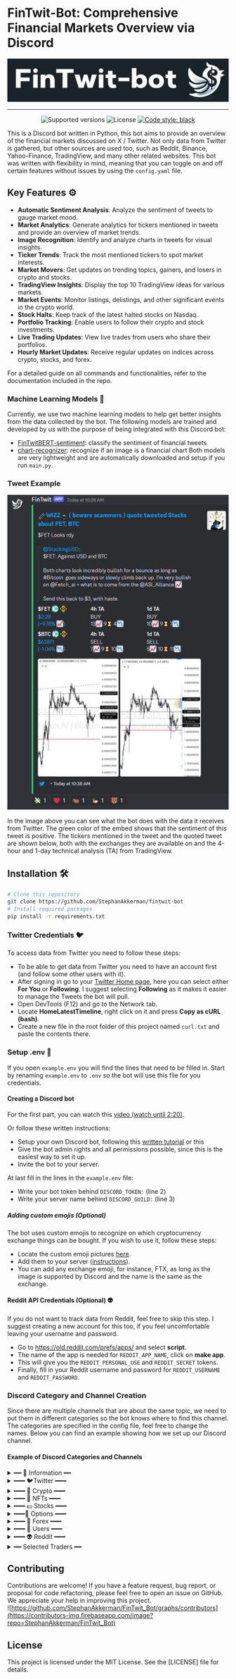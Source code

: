 # FinTwit-Bot: Comprehensive Financial Markets Overview via Discord

![FinTwit-Bot Banner](img/logo/fintwit-banner.png)

---

<p align="center">
  <img src="https://img.shields.io/badge/python-3.8+-blue.svg" alt="Supported versions">
  <img src="https://img.shields.io/github/license/StephanAkkerman/fintwit-bot.svg?color=brightgreen" alt="License">
  <a href="https://github.com/psf/black"><img src="https://img.shields.io/badge/code%20style-black-000000.svg" alt="Code style: black"></a>
</p>

This is a Discord bot written in Python, this bot aims to provide an overview of the financial markets discussed on X / Twitter.
Not only data from Twitter is gathered, but other sources are used too, such as Reddit, Binance, Yahoo-Finance, TradingView, and many other related websites.
This bot was written with flexibility in mind, meaning that you can toggle on and off certain features without issues by using the `config.yaml` file. 

## Key Features ⚙️
- **Automatic Sentiment Analysis**: Analyze the sentiment of tweets to gauge market mood.
- **Market Analytics**: Generate analytics for tickers mentioned in tweets and provide an overview of market trends.
- **Image Recognition**: Identify and analyze charts in tweets for visual insights.
- **Ticker Trends**: Track the most mentioned tickers to spot market interests.
- **Market Movers**: Get updates on trending topics, gainers, and losers in crypto and stocks.
- **TradingView Insights**: Display the top 10 TradingView ideas for various markets.
- **Market Events**: Monitor listings, delistings, and other significant events in the crypto world.
- **Stock Halts**: Keep track of the latest halted stocks on Nasdaq.
- **Portfolio Tracking**: Enable users to follow their crypto and stock investments.
- **Live Trading Updates**: View live trades from users who share their portfolios.
- **Hourly Market Updates**: Receive regular updates on indices across crypto, stocks, and forex.

For a detailed guide on all commands and functionalities, refer to the documentation included in the repo.

### Machine Learning Models 🤖
Currently, we use two machine learning models to help get better insights from the data collected by the bot. The following models are trained and developed by us with the purpose of being integrated with this Discord bot:
- [FinTwitBERT-sentiment](https://huggingface.co/StephanAkkerman/FinTwitBERT-sentiment): classify the sentiment of financial tweets
- [chart-recognizer](https://huggingface.co/StephanAkkerman/chart-recognizer): recognize if an image is a financial chart
Both models are very lightweight and are automatically downloaded and setup if you run `main.py`.

### Tweet Example
![example](img/examples/tweet_example.png)

In the image above you can see what the bot does with the data it receives from Twitter.
The green color of the embed shows that the sentiment of this tweet is positive.
The tickers mentioned in the tweet and the quoted tweet are shown below, both with the exchanges they are available on and the 4-hour and 1-day technical analysis (TA) from TradingView.

## Installation 🛠
```bash
# Clone this repository
git clone https://github.com/StephanAkkerman/fintwit-bot
# Install required packages
pip install -r requirements.txt
```

### Twitter Credentials 🐦
To access data from Twitter you need to follow these steps:
- To be able to get data from Twitter you need to have an account first (and follow some other users with it).
- After signing in go to your [Twitter Home page](https://twitter.com/home), here you can select either **For You** or **Following**. I suggest selecting **Following** as it makes it easier to manage the Tweets the bot will pull.
- Open DevTools (F12) and go to the Network tab.
- Locate **HomeLatestTimeline**, right click on it and press **Copy as cURL (bash)**.
- Create a new file in the root folder of this project named `curl.txt` and paste the contents there.

### Setup .env 📝
If you open `example.env` you will find the lines that need to be filled in. Start by renaming `example.env` to `.env` so the bot will use this file for you credentials.

#### Creating a Discord bot
For the first part, you can watch this [video (watch until 2:20)](https://www.youtube.com/watch?v=Pbq7vPsHDtc).

Or follow these written instructions:
- Setup your own Discord bot, following this [written tutorial](https://realpython.com/how-to-make-a-discord-bot-python/) or this 
- Give the bot admin rights and all permissions possible, since this is the easiest way to set it up.
- Invite the bot to your server.

At last fill in the lines in the `example.env` file:
- Write your bot token behind `DISCORD_TOKEN:` (line 2)
- Write your server name behind `DISCORD_GUILD:` (line 3)

##### Adding custom emojis (Optional)
The bot uses custom emojis to recognize on which cryptocurrency exchange things can be bought. If you wish to use it, follow these steps:
- Locate the custom emoji pictures [here](https://github.com/StephanAkkerman/fintwit-bot/tree/main/img/emojis).
- Add them to your server ([instructions](https://support.discord.com/hc/en-us/articles/360036479811-Custom-Emojis)).
- You can add any exchange emoji, for instance, FTX, as long as the image is supported by Discord and the name is the same as the exchange.

#### Reddit API Credentials (Optional) 👽
If you do not want to track data from Reddit, feel free to skip this step.
I suggest creating a new account for this too, if you feel uncomfortable leaving your username and password.
- Go to https://old.reddit.com/prefs/apps/ and select **script**.
- The name of the app is needed for `REDDIT_APP_NAME`, click on **make app**.
- This will give you the `REDDIT_PERSONAL_USE` and `REDDIT_SECRET` tokens.
- Finally, fill in your Reddit username and password for `REDDIT_USERNAME` and `REDDIT_PASSWORD`.

### Discord Category and Channel Creation
Since there are multiple channels that are about the same topic, we need to put them in different categories so the bot knows where to find this channel. The categories are specified in the config file, feel free to change the names. Below you can find an example showing how we set up our Discord channel.

#### Example of Discord Categories and Channels
<details closed>
<summary>━━ 🔑 Information ━━</summary>

This is an optional category, where the github channel tracks the commits of this repo using the [GitHub webhook for Discord](https://gist.github.com/jagrosh/5b1761213e33fc5b54ec7f6379034a22).
* 🌐┃general
* 💻┃github
* ⌨┃commands

</details>
<details closed>
<summary>━━━ 🐦Twitter ━━━</summary>

* 📰┃news
* 📷┃images
* ❓┃other
* 💸┃highlights

</details>
<details closed>
<summary>━━━ 🎰 Crypto ━━━</summary>

* 📈┃charts
* 💬┃text
* 📊┃index
* 💡┃ideas
* 🔥┃trending
* 🚀┃gainers
* 💩┃losers
* 🏦┃funding
* 🆕┃listings
* 📰┃news
* 💸┃liquidations
* 🏆┃overview

</details>
<details closed>
<summary>━━━ 🐒 NFTs ━━━</summary>

* 🏆┃top
* 🔥┃trending
* 🌠┃upcoming
* 🎮┃p2e

</details>
<details closed>
<summary>━━━ 💵 Stocks ━━━</summary>

* 📈┃charts
* 💬┃text
* 📊┃index
* 💡┃ideas
* 🔥┃trending
* 🚀┃gainers
* 💩┃losers
* 📅┃earnings
* 🎤┃stocktwits
* 🏆┃overview

</details>
<details closed>
<summary>━━━🎯 Options ━━━</summary>

* 🏆┃overview
* 💣┃volume
* 💰┃spacs
* 📉┃shorts

</details>
<details closed>
<summary>━━━ 💱 Forex ━━━</summary>

* 📈┃charts
* 💬┃text
* 📊┃index
* 📣┃events
* 🏢┃yield

</details>
<details closed>
<summary>━━━ 👨 Users ━━━</summary>

* 💲┃trades

</details>
<details closed>
<summary>━━━ 👽 Reddit ━━━</summary>

* 🤑┃wallstreetbets

</details>
<details closed>
<summary>━━ Selected Traders ━━</summary>

These channels are also optional, but these are some of my favorite traders on Twitter.
* 🐺┃hsakatrades
* 🦁┃anbessa100
* 🔫┃cryptobullet1

</details>

## Contributing
Contributions are welcome! If you have a feature request, bug report, or proposal for code refactoring, please feel free to open an issue on GitHub. We appreciate your help in improving this project.\
![https://github.com/StephanAkkerman/FinTwit_Bot/graphs/contributors](https://contributors-img.firebaseapp.com/image?repo=StephanAkkerman/FinTwit_Bot)

## License
This project is licensed under the MIT License. See the [LICENSE] file for details.

